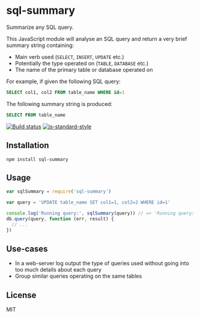 # sql-summary

Summarize any SQL query.

This JavaScript module will analyse an SQL query and return a very brief
summary string containing:

- Main verb used (`SELECT`, `INSERT`, `UPDATE` etc.)
- Potentially the type operated on (`TABLE`, `DATABASE` etc.)
- The name of the primary table or database operated on

For example, if given the following SQL query:

```sql
SELECT col1, col2 FROM table_name WHERE id=1
```

The following summary string is produced:

```sql
SELECT FROM table_name
```

[![Build status](https://travis-ci.org/elastic/sql-summary.svg?branch=master)](https://travis-ci.org/elastic/sql-summary)
[![js-standard-style](https://img.shields.io/badge/code%20style-standard-brightgreen.svg?style=flat)](https://github.com/feross/standard)

## Installation

```
npm install sql-summary
```

## Usage

```js
var sqlSummary = require('sql-summary')

var query = 'UPDATE table_name SET col1=1, col2=2 WHERE id=1'

console.log('Running query:', sqlSummary(query)) // => 'Running query: UPDATE table_name'
db.query(query, function (err, result) {
  // ...
})
```

## Use-cases

- In a web-server log output the type of queries used without going into
  too much details about each query
- Group similar queries operating on the same tables

## License

MIT
